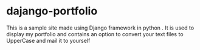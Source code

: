 # dajango-portfolio

This is a sample site made using Django framework in python . It is used to display my portfolio and contains an option to convert your text files to UpperCase and mail it to yourself 
